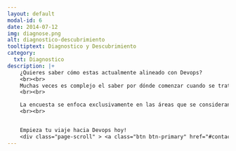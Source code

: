 ```yaml
---
layout: default
modal-id: 6
date: 2014-07-12
img: diagnose.png
alt: diagnostico-descubrimiento
tooltiptext: Diagnostico y Descubrimiento
category:
  txt: Diagnostico
description: |+
    ¿Quieres saber cómo estas actualmente alineado con Devops?
    <br><br>
    Muchas veces es complejo el saber por dónde comenzar cuando se trata de Devops, debido a que es un tema muy amplio; mediante esta encuesta te ayudaremos a redirigir tu esfuerzo y saber por dónde comenzar.
    <br><br>

    La encuesta se enfoca exclusivamente en las áreas que se consideran pilares en Devops, tales como Integración Continua (CI), Entrega Continua (CD), Test Automatizado,etc.
    <br><br>


    Empieza tu viaje hacia Devops hoy!
    <div class="page-scroll" > <a class="btn btn-primary" href="#contact" data-dismiss="modal" data-target="#" > Contáctanos </a></div>
---
```

